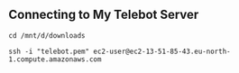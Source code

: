 ## Connecting to My Telebot Server

```
cd /mnt/d/downloads
```

```
ssh -i "telebot.pem" ec2-user@ec2-13-51-85-43.eu-north-1.compute.amazonaws.com
```
